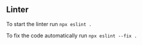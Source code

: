 ## Linter 

To start the linter run
```npx eslint .```

To fix the code automatically run 
```npx eslint --fix .```
